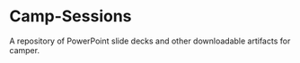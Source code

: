 # Camp-Sessions
A repository of PowerPoint slide decks and other downloadable artifacts for camper.

